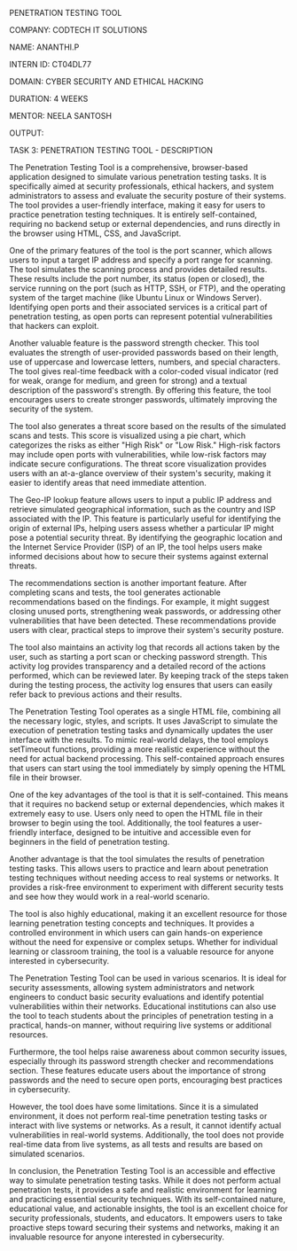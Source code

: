 PENETRATION TESTING TOOL

COMPANY: CODTECH IT SOLUTIONS

NAME: ANANTHI.P

INTERN ID: CT04DL77

DOMAIN: CYBER SECURITY AND ETHICAL HACKING

DURATION: 4 WEEKS

MENTOR: NEELA SANTOSH

OUTPUT:  

TASK 3: PENETRATION TESTING TOOL - DESCRIPTION

The Penetration Testing Tool is a comprehensive, browser-based application designed to simulate various penetration testing tasks. It is specifically aimed at security professionals, ethical hackers, and system administrators to assess and evaluate the security posture of their systems. The tool provides a user-friendly interface, making it easy for users to practice penetration testing techniques. It is entirely self-contained, requiring no backend setup or external dependencies, and runs directly in the browser using HTML, CSS, and JavaScript.

One of the primary features of the tool is the port scanner, which allows users to input a target IP address and specify a port range for scanning. The tool simulates the scanning process and provides detailed results. These results include the port number, its status (open or closed), the service running on the port (such as HTTP, SSH, or FTP), and the operating system of the target machine (like Ubuntu Linux or Windows Server). Identifying open ports and their associated services is a critical part of penetration testing, as open ports can represent potential vulnerabilities that hackers can exploit.

Another valuable feature is the password strength checker. This tool evaluates the strength of user-provided passwords based on their length, use of uppercase and lowercase letters, numbers, and special characters. The tool gives real-time feedback with a color-coded visual indicator (red for weak, orange for medium, and green for strong) and a textual description of the password's strength. By offering this feature, the tool encourages users to create stronger passwords, ultimately improving the security of the system.

The tool also generates a threat score based on the results of the simulated scans and tests. This score is visualized using a pie chart, which categorizes the risks as either "High Risk" or "Low Risk." High-risk factors may include open ports with vulnerabilities, while low-risk factors may indicate secure configurations. The threat score visualization provides users with an at-a-glance overview of their system's security, making it easier to identify areas that need immediate attention.

The Geo-IP lookup feature allows users to input a public IP address and retrieve simulated geographical information, such as the country and ISP associated with the IP. This feature is particularly useful for identifying the origin of external IPs, helping users assess whether a particular IP might pose a potential security threat. By identifying the geographic location and the Internet Service Provider (ISP) of an IP, the tool helps users make informed decisions about how to secure their systems against external threats.

The recommendations section is another important feature. After completing scans and tests, the tool generates actionable recommendations based on the findings. For example, it might suggest closing unused ports, strengthening weak passwords, or addressing other vulnerabilities that have been detected. These recommendations provide users with clear, practical steps to improve their system's security posture.

The tool also maintains an activity log that records all actions taken by the user, such as starting a port scan or checking password strength. This activity log provides transparency and a detailed record of the actions performed, which can be reviewed later. By keeping track of the steps taken during the testing process, the activity log ensures that users can easily refer back to previous actions and their results.

The Penetration Testing Tool operates as a single HTML file, combining all the necessary logic, styles, and scripts. It uses JavaScript to simulate the execution of penetration testing tasks and dynamically updates the user interface with the results. To mimic real-world delays, the tool employs setTimeout functions, providing a more realistic experience without the need for actual backend processing. This self-contained approach ensures that users can start using the tool immediately by simply opening the HTML file in their browser.

One of the key advantages of the tool is that it is self-contained. This means that it requires no backend setup or external dependencies, which makes it extremely easy to use. Users only need to open the HTML file in their browser to begin using the tool. Additionally, the tool features a user-friendly interface, designed to be intuitive and accessible even for beginners in the field of penetration testing.

Another advantage is that the tool simulates the results of penetration testing tasks. This allows users to practice and learn about penetration testing techniques without needing access to real systems or networks. It provides a risk-free environment to experiment with different security tests and see how they would work in a real-world scenario.

The tool is also highly educational, making it an excellent resource for those learning penetration testing concepts and techniques. It provides a controlled environment in which users can gain hands-on experience without the need for expensive or complex setups. Whether for individual learning or classroom training, the tool is a valuable resource for anyone interested in cybersecurity.

The Penetration Testing Tool can be used in various scenarios. It is ideal for security assessments, allowing system administrators and network engineers to conduct basic security evaluations and identify potential vulnerabilities within their networks. Educational institutions can also use the tool to teach students about the principles of penetration testing in a practical, hands-on manner, without requiring live systems or additional resources.

Furthermore, the tool helps raise awareness about common security issues, especially through its password strength checker and recommendations section. These features educate users about the importance of strong passwords and the need to secure open ports, encouraging best practices in cybersecurity.

However, the tool does have some limitations. Since it is a simulated environment, it does not perform real-time penetration testing tasks or interact with live systems or networks. As a result, it cannot identify actual vulnerabilities in real-world systems. Additionally, the tool does not provide real-time data from live systems, as all tests and results are based on simulated scenarios.

In conclusion, the Penetration Testing Tool is an accessible and effective way to simulate penetration testing tasks. While it does not perform actual penetration tests, it provides a safe and realistic environment for learning and practicing essential security techniques. With its self-contained nature, educational value, and actionable insights, the tool is an excellent choice for security professionals, students, and educators. It empowers users to take proactive steps toward securing their systems and networks, making it an invaluable resource for anyone interested in cybersecurity.
